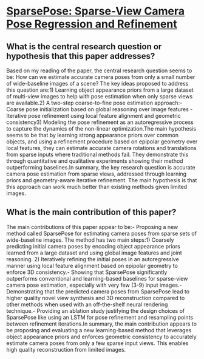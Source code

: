 # [SparsePose: Sparse-View Camera Pose Regression and Refinement](https://arxiv.org/abs/2211.16991)

## What is the central research question or hypothesis that this paper addresses?

Based on my reading of the paper, the central research question seems to be: How can we estimate accurate camera poses from only a small number of wide-baseline images of a scene? The key ideas proposed to address this question are:1) Learning object appearance priors from a large dataset of multi-view images to help with pose estimation when only sparse views are available.2) A two-step coarse-to-fine pose estimation approach:- Coarse pose initialization based on global reasoning over image features - Iterative pose refinement using local feature alignment and geometric consistency3) Modeling the pose refinement as an autoregressive process to capture the dynamics of the non-linear optimization.The main hypothesis seems to be that by learning strong appearance priors over common objects, and using a refinement procedure based on epipolar geometry over local features, they can estimate accurate camera rotations and translations from sparse inputs where traditional methods fail. They demonstrate this through quantitative and qualitative experiments showing their method outperforming baselines.In summary, the key research question is accurate camera pose estimation from sparse views, addressed through learning priors and geometry-aware iterative refinement. The main hypothesis is that this approach can work much better than existing methods given limited images.


## What is the main contribution of this paper?

The main contributions of this paper appear to be:- Proposing a new method called SparsePose for estimating camera poses from sparse sets of wide-baseline images. The method has two main steps:1) Coarsely predicting initial camera poses by encoding object appearance priors learned from a large dataset and using global image features and joint reasoning. 2) Iteratively refining the initial poses in an autoregressive manner using local feature alignment based on epipolar geometry to enforce 3D consistency.- Showing that SparsePose significantly outperforms conventional and learning-based baselines for sparse-view camera pose estimation, especially with very few (3-9) input images.- Demonstrating that the predicted camera poses from SparsePose lead to higher quality novel view synthesis and 3D reconstruction compared to other methods when used with an off-the-shelf neural rendering technique.- Providing an ablation study justifying the design choices of SparsePose like using an LSTM for pose refinement and resampling points between refinement iterations.In summary, the main contribution appears to be proposing and evaluating a new learning-based method that leverages object appearance priors and enforces geometric consistency to accurately estimate camera poses from only a few sparse input views. This enables high quality reconstruction from limited images.
